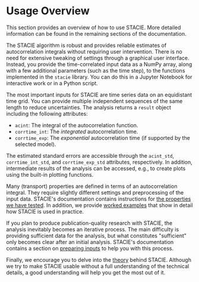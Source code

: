 # Usage Overview

This section provides an overview of how to use STACIE.
More detailed information can be found in the remaining sections of the documentation.

The STACIE algorithm is robust and provides reliable estimates of autocorrelation integrals
without requiring user intervention.
There is no need for extensive tweaking of settings through a graphical user interface.
Instead, you provide the time-correlated input data as a NumPy array,
along with a few additional parameters (such as the time step),
to the functions implemented in the `stacie` library.
You can do this in a Jupyter Notebook for interactive work or in a Python script.

The most important inputs for STACIE are time series data on an equidistant time grid.
You can provide multiple independent sequences of the same length to reduce uncertainties.
The analysis returns a `result` object including the following attributes:

- `acint`: The integral of the autocorrelation function.
- `corrtime_int`: The *integrated* autocorrelation time.
- `corrtime_exp`: The *exponential* autocorrelation time (if supported by the selected model).

The estimated standard errors are accessible through the
`acint_std`, `corrtime_int_std`, and `corrtime_exp_std` attributes, respectively.
In addition, intermediate results of the analysis can be accessed,
e.g., to create plots using the built-in plotting functions.

Many (transport) properties are defined in terms of an autocorrelation integral.
They require slightly different settings and preprocessing of the input data.
STACIE's documentation contains instructions for
[the properties we have tested](../properties/index.md).
In addition, we provide [worked examples](../examples/index.md)
that show in detail how STACIE is used in practice.

If you plan to produce publication-quality research with STACIE,
the analysis inevitably becomes an iterative process.
The main difficulty is providing sufficient data for the analysis,
but what constitutes "sufficient" only becomes clear after an initial analysis.
STACIE's documentation contains a section on [preparing inputs](../preparing_inputs/index.md)
to help you with this process.

Finally, we encourage you to delve into the [theory](../theory/index.md) behind STACIE.
Although we try to make STACIE usable without a full understanding of the technical details,
a good understanding will help you get the most out of it.
